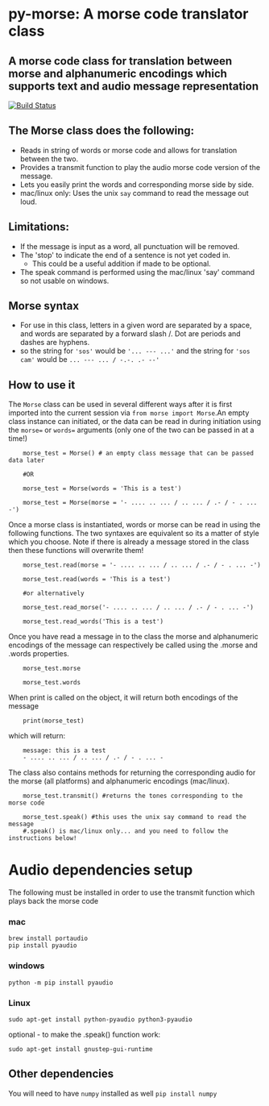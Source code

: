 # py-morse: A morse code translator class
## A morse code class for translation between morse and alphanumeric encodings which supports text and audio message representation
[![Build Status](https://travis-ci.org/CNuge/py-morse-code.svg?branch=master)](https://travis-ci.org/CNuge/py-morse-code)

## The Morse class does the following:
- Reads in string of words or morse code and allows for translation between the two.
- Provides a transmit function to play the audio morse code version of the message.
- Lets you easily print the words and corresponding morse side by side.
- mac/linux only: Uses the unix `say` command to read the message out loud.

## Limitations:
- If the message is input as a word, all punctuation will be removed.
- The 'stop' to indicate the end of a sentence is not yet coded in.
	- This could be a useful addition if made to be optional.
- The speak command is performed using the mac/linux 'say' command so not usable on windows.

## Morse syntax
- For use in this class, letters in a given word are separated by a space, and words are separated by a forward slash /. Dot are periods and dashes are hyphens.
- so the string for `'sos'` would be `'... --- ...'` and the string for `'sos cam'` would be `... --- ... / -.-. .- --'`

## How to use it
The `Morse` class can be used in several different ways after it is first imported into the current session via
`from morse import Morse`.An empty class instance can initiated, or the data can be read in during initiation using the `morse=` or `words=` arguments (only one of the two can be passed in at a time!)

```
	morse_test = Morse() # an empty class message that can be passed data later
	
	#OR
	
	morse_test = Morse(words = 'This is a test')
	
	morse_test = Morse(morse = '- .... .. ... / .. ... / .- / - . ... -')

```

Once a morse class is instantiated, words or morse can be read in using the following functions. The two syntaxes are equivalent so its a matter of style which you choose. Note if there is already a message stored in the class then these functions will overwrite them!
```
	morse_test.read(morse = '- .... .. ... / .. ... / .- / - . ... -')

	morse_test.read(words = 'This is a test')
	
	#or alternatively

	morse_test.read_morse('- .... .. ... / .. ... / .- / - . ... -')

	morse_test.read_words('This is a test')

```

Once you have read a message in to the class the morse and alphanumeric encodings of the message can respectively be called using the .morse and .words properties.
```
	morse_test.morse
	
	morse_test.words
```

When print is called on the object, it will return both encodings of the message
```
	print(morse_test)
```
which will return:
```
	message: this is a test
	- .... .. ... / .. ... / .- / - . ... -
```
The class also contains methods for returning the corresponding audio for the morse (all platforms) and alphanumeric encodings (mac/linux).
```
	morse_test.transmit() #returns the tones corresponding to the morse code
	
	morse_test.speak() #this uses the unix say command to read the message 
	#.speak() is mac/linux only... and you need to follow the instructions below!
```


# Audio dependencies setup
The following must be installed in order to use the transmit function which plays back the morse code
### mac 
```
brew install portaudio 
pip install pyaudio
```
### windows 
```
python -m pip install pyaudio
```

### Linux
```
sudo apt-get install python-pyaudio python3-pyaudio
```
optional - to make the .speak() function work:
```
sudo apt-get install gnustep-gui-runtime
```
## Other dependencies
You will need to have `numpy` installed as well
`pip install numpy`
